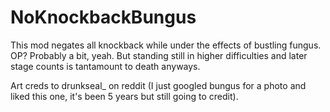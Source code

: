 # NoKnockbackBungus

This mod negates all knockback while under the effects of bustling fungus. 
OP? Probably a bit, yeah.
But standing still in higher difficulties and later stage counts is tantamount to death anyways.

Art creds to drunkseal_ on reddit (I just googled bungus for a photo and liked this one, it's been 5 years but still going to credit).
